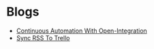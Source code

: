 # Blogs

* [Continuous Automation With Open-Integration](Continuous-Automation-with-Open-Integration/README.md)
* [Sync RSS To Trello](Sync-RSS-To-Trello/README.md)